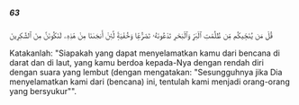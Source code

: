 ##### 63

<span class="ayah">قُلْ مَن يُنَجِّيكُم مِّن ظُلُمَٰتِ ٱلْبَرِّ وَٱلْبَحْرِ تَدْعُونَهُۥ تَضَرُّعًۭا وَخُفْيَةًۭ لَّئِنْ أَنجَىٰنَا مِنْ هَٰذِهِۦ لَنَكُونَنَّ مِنَ ٱلشَّٰكِرِينَ</span>

<span class="ayah_translation">Katakanlah: "Siapakah yang dapat menyelamatkan kamu dari bencana di darat dan di laut, yang kamu berdoa kepada-Nya dengan rendah diri dengan suara yang lembut (dengan mengatakan: "Sesungguhnya jika Dia menyelamatkan kami dari (bencana) ini, tentulah kami menjadi orang-orang yang bersyukur"".</span>
